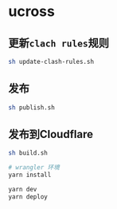 # ucross

## 更新`clach rules`规则

```sh
sh update-clash-rules.sh
```

## 发布

```sh
sh publish.sh
```

## 发布到Cloudflare

```sh
sh build.sh

# wrangler 环境
yarn install

yarn dev
yarn deploy
```